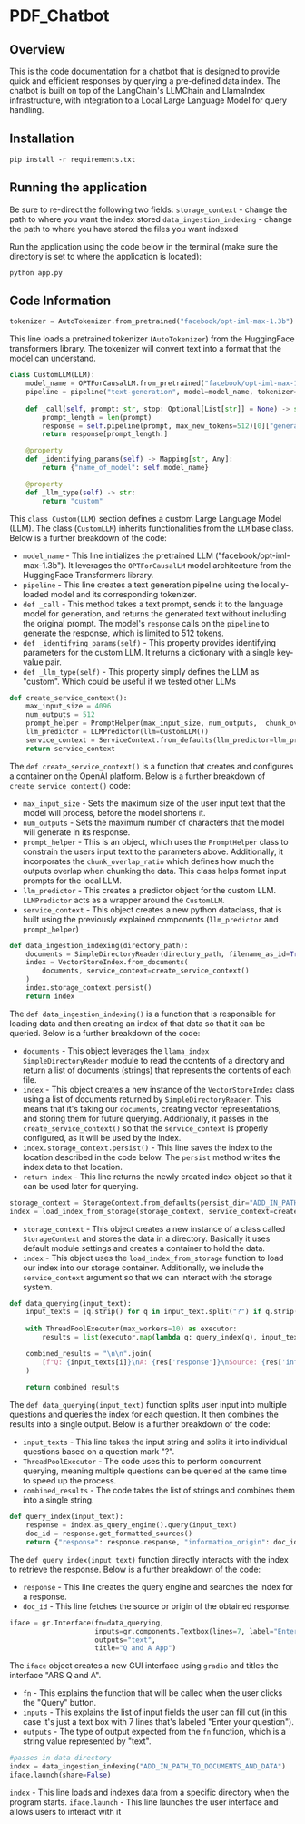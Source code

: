 # PDF_Chatbot

## Overview
This is the code documentation for a chatbot that is designed to provide quick and efficient responses by querying a pre-defined data index. The chatbot is built on top of the LangChain's LLMChain and LlamaIndex infrastructure, with integration to a Local Large Language Model for query handling.

## Installation
`pip install -r requirements.txt`

## Running the application
Be sure to re-direct the following two fields:
`storage_context` - change the path to where you want the index stored
`data_ingestion_indexing` - change the path to where you have stored the files you want indexed

Run the application using the code below in the terminal (make sure the directory is set to where the application is located):

`python app.py`

## Code Information
```python
tokenizer = AutoTokenizer.from_pretrained("facebook/opt-iml-max-1.3b")
```
This line loads a pretrained tokenizer (`AutoTokenizer`) from the HuggingFace transformers library. The tokenizer will convert text into a format that the model can understand.
```python
class CustomLLM(LLM):
    model_name = OPTForCausalLM.from_pretrained("facebook/opt-iml-max-1.3b")
    pipeline = pipeline("text-generation", model=model_name, tokenizer=tokenizer)
    
    def _call(self, prompt: str, stop: Optional[List[str]] = None) -> str:
        prompt_length = len(prompt)
        response = self.pipeline(prompt, max_new_tokens=512)[0]["generated_text"]
        return response[prompt_length:]

    @property
    def _identifying_params(self) -> Mapping[str, Any]:
        return {"name_of_model": self.model_name}

    @property
    def _llm_type(self) -> str:
        return "custom"
```
This `class Custom(LLM)` section defines a custom Large Language Model (LLM). The class (`CustomLLM`) inherits functionalities from the `LLM` base class. Below is a further breakdown of the code:
- `model_name` - This line initializes the pretrained LLM ("facebook/opt-iml-max-1.3b"). It leverages the `OPTForCausalLM` model architecture from the HuggingFace Transformers library.
- `pipeline` - This line creates a text generation pipeline using the locally-loaded model and its corresponding tokenizer.
- `def _call` - This method takes a text prompt, sends it to the language model for generation, and returns the generated text without including the original prompt. The model's `response` calls on the `pipeline` to generate the response, which is limited to 512 tokens.
- `def _identifying_params(self)` - This property provides identifying parameters for the custom LLM. It returns a dictionary with a single key-value pair.
- `def _llm_type(self)` - This property simply defines the LLM as "custom". Which could be useful if we tested other LLMs
```python
def create_service_context():
    max_input_size = 4096
    num_outputs = 512
    prompt_helper = PromptHelper(max_input_size, num_outputs,  chunk_overlap_ratio=0.2)
    llm_predictor = LLMPredictor(llm=CustomLLM())
    service_context = ServiceContext.from_defaults(llm_predictor=llm_predictor, prompt_helper=prompt_helper)
    return service_context
```
The `def create_service_context()` is a function that creates and configures a container on the OpenAI platform. Below is a further breakdown of `create_service_context()` code:
- `max_input_size` - Sets the maximum size of the user input text that the model will process, before the model shortens it.
- `num_outputs` - Sets the maximum number of characters that the model will generate in its response.
- `prompt_helper` - This is an object, which uses the `PromptHelper` class to constrain the users input text to the parameters above. Additionally, it incorporates the `chunk_overlap_ratio` which defines how much the outputs overlap when chunking the data. This class helps format input prompts for the local LLM.
- `llm_predictor` - This creates a predictor object for the custom LLM. `LLMPredictor` acts as a wrapper around the `CustomLLM`.  
- `service_context` -  This object creates a new python dataclass, that is built using the previously explained components (`llm_predictor` and `prompt_helper`)
```python
def data_ingestion_indexing(directory_path):
    documents = SimpleDirectoryReader(directory_path, filename_as_id=True).load_data()
    index = VectorStoreIndex.from_documents(
        documents, service_context=create_service_context()
    )
    index.storage_context.persist()
    return index
```
The `def data_ingestion_indexing()` is a function that is responsible for loading data and then creating an index of that data so that it can be queried. Below is a further breakdown of the code:
- `documents` - This object leverages the `llama_index` `SimpleDirectoryReader` module to read the contents of a directory and return a list of documents (strings) that represents the contents of each file.
- `index` - This object creates a new instance of the `VectorStoreIndex` class using a list of documents returned by `SimpleDirectoryReader`. This means that it's taking our `documents`, creating vector representations, and storing them for future querying. Additionally, it passes in the `create_service_context()` so that the `service_context` is properly configured, as it will be used by the index.
- `index.storage_context.persist()` - This line saves the index to the location described in the code below. The `persist` method writes the index data to that location.
- `return index` - This line returns the newly created index object so that it can be used later for querying.
```python
storage_context = StorageContext.from_defaults(persist_dir="ADD_IN_PATH_TO_WHERE_INDEX_WILL_BE")
index = load_index_from_storage(storage_context, service_context=create_service_context())
```
- `storage_context` - This object creates a new instance of a class called `StorageContext` and stores the data in a directory. Basically it uses default module settings and creates a container to hold the data.
- `index` - This object uses the `load_index_from_storage` function to load our index into our storage container. Additionally, we include the `service_context` argument so that we can interact with the storage system.
```python
def data_querying(input_text):
    input_texts = [q.strip() for q in input_text.split("?") if q.strip()]
    
    with ThreadPoolExecutor(max_workers=10) as executor:
        results = list(executor.map(lambda q: query_index(q), input_texts))

    combined_results = "\n\n".join(
        [f"Q: {input_texts[i]}\nA: {res['response']}\nSource: {res['information_origin']}" for i, res in enumerate(results)]
    )
    
    return combined_results
```
The `def data_querying(input_text)` function splits user input into multiple questions and queries the index for each question. It then combines the results into a single output. Below is a further breakdown of the code:
- `input_texts` - This line takes the input string and splits it into individual questions based on a question mark "?".
- `ThreadPoolExecutor` - The code uses this to perform concurrent querying, meaning multiple questions can be queried at the same time to speed up the process.
- `combined_results` - The code takes the list of strings and combines them into a single string.
```python
def query_index(input_text):
    response = index.as_query_engine().query(input_text)
    doc_id = response.get_formatted_sources()
    return {"response": response.response, "information_origin": doc_id}
```
The `def query_index(input_text)` function directly interacts with the index to retrieve the response. Below is a further breakdown of the code:
- `response` - This line creates the query engine and searches the index for a response.
- `doc_id` - This line fetches the source or origin of the obtained response.
```python
iface = gr.Interface(fn=data_querying,
                     inputs=gr.components.Textbox(lines=7, label="Enter your questions separated by a question mark"),
                     outputs="text",
                     title="Q and A App")
```
The `iface` object creates a new GUI interface using `gradio` and titles the interface "ARS Q and A". 
- `fn` - This explains the function that will be called when the user clicks the "Query" button.
- `inputs` - This explains the list of input fields the user can fill out (in this case it's just a text box with 7 lines that's labeled "Enter your question").
- `outputs` - The type of output expected from the `fn` function, which is a string value represented by "text".

```python
#passes in data directory
index = data_ingestion_indexing("ADD_IN_PATH_TO_DOCUMENTS_AND_DATA")
iface.launch(share=False)
```
`index` - This line loads and indexes data from a specific directory when the program starts.
`iface.launch` - This line launches the user interface and allows users to interact with it










